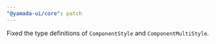```yaml
---
"@yamada-ui/core": patch
---
```


Fixed the type definitions of `ComponentStyle` and `ComponentMultiStyle`.
